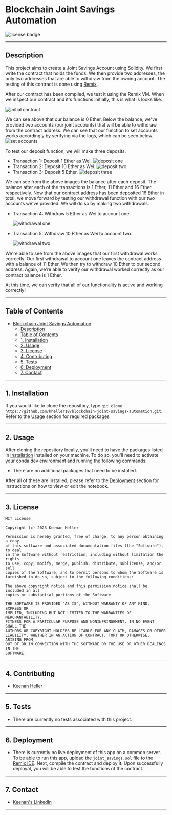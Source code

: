 # Blockchain Joint Savings Automation

![license badge](https://shields.io/badge/license-mit-blue)

---

## Description
This project aims to create a Joint Savings Account using Solidity. We first write the contract that holds the funds. We then provide two addresses, the only two addresses that are able to withdraw from the owning account. The testing of this contract is done using [Remix](https://remix-project.org/).

After our contract has been compiled, we test it using the Remix VM. When we inspect our contract and it's functions initially, this is what is looks like.

![initial contract](Execution_Results/initial_balance.png)

We can see above that our balance is 0 Ether. Below the balance, we've provided two accounts (our joint accounts) that will be able to withdraw from the contract address.  We can see that our function to set accounts works accordingly by verifying via the logs, which can be seen below.
![set accounts](Execution_Results/set_accounts.png)

To test our deposit function, we will make three deposits.
  * Transaction 1: Deposit 1 Ether as Wei.
  ![deposit one](Execution_Results/deposit_transaction_1.png)
  * Transaction 2: Deposit 10 Ether as Wei.
  ![deposit two](Execution_Results/deposit_transaction_2.png)
  * Transaction 3: Deposit 5 Ether.
  ![deposit three](Execution_Results/deposit_transaction_3.png)

We can see from the above images the balance after each deposit. The balance after each of the transactions is 1 Ether, 11 Ether and 16 Ether respectively. Now that our contract address has been deposited 16 Ether in total, we move forward by testing our withdrawal function with our two accounts we've provided. We will do so by making two withdrawals.
  * Transaction 4: Withdraw 5 Ether as Wei to account one.

    ![withdrawal one](Execution_Results/withdrawal_1.png)
  * Transaction 5: Withdraw 10 Ether as Wei to account two.

    ![withdrawal two](Execution_Results/withdrawal_2.png)

We're able to see from the above images that our first withdrawal works correctly. Our first withdrawal to account one leaves the contract address with a balance of 11 Ether. We then try to withdraw 10 Ether to our second address. Again, we're able to verify our withdrawal worked correctly as our contract balance is 1 Ether.

At this time, we can verify that all of our functionality is active and working correctly!

---

## Table of Contents
- [Blockchain Joint Savings Automation](#blockchain-joint-savings-automation)
  - [Description](#description)
  - [Table of Contents](#table-of-contents)
  - [1. Installation](#1-installation)
  - [2. Usage](#2-usage)
  - [3. License](#3-license)
  - [4. Contributing](#4-contributing)
  - [5. Tests](#5-tests)
  - [6. Deployment](#6-deployment)
  - [7. Contact](#7-contact)

---

## 1. Installation

  If you would like to clone the repository, type `git clone https://github.com/kheller18/blockchain-joint-savings-automation.git`. Refer to the [Usage](#2-usage) section for required packages

---

## 2. Usage

  After cloning the repository locally, you'll need to have the packages listed in [Installation](#1-installation) installed on your machine. To do so, you'll need to activate your conda dev environment and running the following commands:
  * There are no additional packages that need to be installed.

  After all of these are installed, please refer to the [Deployment](#6-deployment) section for instructions on how to view or edit the notebook.

---

## 3. License
  ```
  MIT License

  Copyright (c) 2023 Keenan Heller

  Permission is hereby granted, free of charge, to any person obtaining a copy
  of this software and associated documentation files (the "Software"), to deal
  in the Software without restriction, including without limitation the rights
  to use, copy, modify, merge, publish, distribute, sublicense, and/or sell
  copies of the Software, and to permit persons to whom the Software is
  furnished to do so, subject to the following conditions:

  The above copyright notice and this permission notice shall be included in all
  copies or substantial portions of the Software.

  THE SOFTWARE IS PROVIDED "AS IS", WITHOUT WARRANTY OF ANY KIND, EXPRESS OR
  IMPLIED, INCLUDING BUT NOT LIMITED TO THE WARRANTIES OF MERCHANTABILITY,
  FITNESS FOR A PARTICULAR PURPOSE AND NONINFRINGEMENT. IN NO EVENT SHALL THE
  AUTHORS OR COPYRIGHT HOLDERS BE LIABLE FOR ANY CLAIM, DAMAGES OR OTHER
  LIABILITY, WHETHER IN AN ACTION OF CONTRACT, TORT OR OTHERWISE, ARISING FROM,
  OUT OF OR IN CONNECTION WITH THE SOFTWARE OR THE USE OR OTHER DEALINGS IN THE
  SOFTWARE.
  ```

---

## 4. Contributing

  + [Keenan Heller](https://github.com/kheller18)

---

## 5. Tests

  + There are currently no tests associated with this project.

---

## 6. Deployment
  + There is currently no live deployment of this app on a common server. To be able to run this app, upload the `joint_savings.sol` file to the [Remix IDE](https://remix-project.org/). Next, compile the contract and deploy it. Upon successfully deployal, you will be able to test the functions of the contract.

---

## 7. Contact

  + [Keenan's LinkedIn](https://www.linkedin.com/in/keenanheller/)

---
